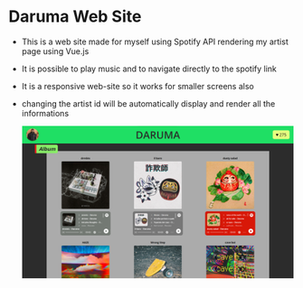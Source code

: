 # Daruma Web Site

- This is a web site made for myself using Spotify API rendering my artist page using Vue.js
- It is possible to play music and to navigate directly to the spotify link
- It is a responsive web-site so it works for smaller screens also
- changing the artist id will be automatically display and render all the informations

  ![screenshot](/website_img.png)
